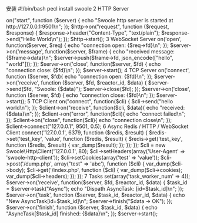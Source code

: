 安装
#!/bin/bash
pecl install swoole
2
HTTP Server
<?php
$http = new swoole_http_server("127.0.0.1", 9501);

$http->on("start", function ($server) {
    echo "Swoole http server is started at http://127.0.0.1:9501\n";
});

$http->on("request", function ($request, $response) {
    $response->header("Content-Type", "text/plain");
    $response->end("Hello World\n");
});

$http->start();
3
WebSocket Server
<?php
$server = new swoole_websocket_server("127.0.0.1", 9502);

$server->on('open', function($server, $req) {
    echo "connection open: {$req->fd}\n";
});

$server->on('message', function($server, $frame) {
    echo "received message: {$frame->data}\n";
    $server->push($frame->fd, json_encode(["hello", "world"]));
});

$server->on('close', function($server, $fd) {
    echo "connection close: {$fd}\n";
});

$server->start();
4
TCP Server
<?php
$server = new swoole_server("127.0.0.1", 9503);
$server->on('connect', function ($server, $fd){
    echo "connection open: {$fd}\n";
});
$server->on('receive', function ($server, $fd, $reactor_id, $data) {
    $server->send($fd, "Swoole: {$data}");
    $server->close($fd);
});
$server->on('close', function ($server, $fd) {
    echo "connection close: {$fd}\n";
});
$server->start();
5
TCP Client
<?php
$client = new swoole_client(SWOOLE_SOCK_TCP, SWOOLE_SOCK_ASYNC);
$client->on("connect", function($cli) {
    $cli->send("hello world\n");
});
$client->on("receive", function($cli, $data){
    echo "received: {$data}\n";
});
$client->on("error", function($cli){
    echo "connect failed\n";
});
$client->on("close", function($cli){
    echo "connection close\n";
});
$client->connect("127.0.0.1", 9501, 0.5);
6
Async Redis / HTTP / WebSocket Client
<?php
$redis = new Swoole\Redis;
$redis->connect('127.0.0.1', 6379, function ($redis, $result) {
    $redis->set('test_key', 'value', function ($redis, $result) {
        $redis->get('test_key', function ($redis, $result) {
            var_dump($result);
        });
    });
});

$cli = new Swoole\Http\Client('127.0.0.1', 80);
$cli->setHeaders(array('User-Agent' => 'swoole-http-client'));
$cli->setCookies(array('test' => 'value'));

$cli->post('/dump.php', array("test" => 'abc'), function ($cli) {
    var_dump($cli->body);
    $cli->get('/index.php', function ($cli) {
        var_dump($cli->cookies);
        var_dump($cli->headers);
    });
});
7
Tasks
<?php
$server = new swoole_server("127.0.0.1", 9502);
$server->set(array('task_worker_num' => 4));
$server->on('receive', function($server, $fd, $reactor_id, $data) {
    $task_id = $server->task("Async");
    echo "Dispath AsyncTask: [id=$task_id]\n";
});
$server->on('task', function ($server, $task_id, $reactor_id, $data) {
    echo "New AsyncTask[id=$task_id]\n";
    $server->finish("$data -> OK");
});
$server->on('finish', function ($server, $task_id, $data) {
    echo "AsyncTask[$task_id] finished: {$data}\n";
});
$server->start();
